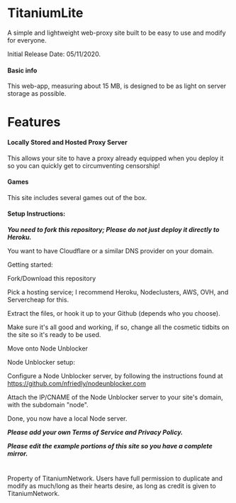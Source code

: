 # TitaniumLite

A simple and lightweight web-proxy site built to be easy to use and modify for everyone.

Initial Release Date: 05/11/2020.
#### Basic info

This web-app, measuring about 15 MB, is designed to be as light on server storage as possible.

# Features

#### Locally Stored and Hosted Proxy Server

This allows your site to have a proxy already equipped when you deploy it so you can quickly get to circumventing censorship!

#### Games

This site includes several games out of the box.

#### Setup Instructions:

***You need to fork this repository; Please do not just deploy it directly to Heroku.***

You want to have Cloudflare or a similar DNS provider on your domain.

Getting started:

Fork/Download this repository

Pick a hosting service; I recommend Heroku, Nodeclusters, AWS, OVH, and Servercheap for this.

Extract the files, or hook it up to your Github (depends who you choose).

Make sure it's all good and working, if so, change all the cosmetic tidbits on the site so it's ready to be used.

Move onto Node Unblocker

Node Unblocker setup:

Configure a Node Unblocker server, by following the instructions found at https://github.com/nfriedly/nodeunblocker.com

Attach the IP/CNAME of the Node Unblocker server to your site's domain, with the subdomain "node".

Done, you now have a local Node server.

***Please add your own Terms of Service and Privacy Policy.***

***Please edit the example portions of this site so you have a complete mirror.***

#
Property of TitaniumNetwork. Users have full permission to duplicate and modify as much/long as their hearts desire, as long as credit is given to TitaniumNetwork.
